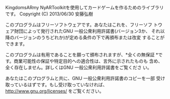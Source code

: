 KingdomsARmy NyARToolkitを使用してカードゲームを作るためのライブラリです。
Copyright (C) 2013/06/30 安藤弘樹

このプログラムはフリーソフトウェアです。あなたはこれを、フリーソフ トウェア財団によって発行されたGNU 一般公衆利用許諾書(バージョン3か、 それ以降のバージョンのうちどれか)が定める条件の下で再頒布または改変 することができます。

このプログラムは有用であることを願って頒布されますが、*全くの無保証 *です。商業可能性の保証や特定目的への適合性は、言外に示されたものも 含め、全く存在しません。詳しくはGNU 一般公衆利用許諾書をご覧くださ い。

あなたはこのプログラムと共に、GNU 一般公衆利用許諾書のコピーを一部 受け取っているはずです。もし受け取っていなければ、<http://www.gnu.org/licenses/> をご覧ください。 
